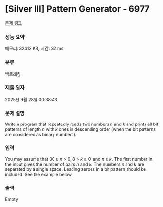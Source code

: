 # [Silver III] Pattern Generator - 6977 

[문제 링크](https://www.acmicpc.net/problem/6977) 

### 성능 요약

메모리: 32412 KB, 시간: 32 ms

### 분류

백트래킹

### 제출 일자

2025년 9월 28일 00:38:43

### 문제 설명

<p>Write a program that repeatedly reads two numbers <var>n</var> and <var>k</var> and prints all bit patterns of length <var>n</var> with <var>k</var> ones in descending order (when the bit patterns are considered as binary numbers). </p>

### 입력 

 <p>You may assume that 30 ≥ <var>n</var> > 0, 8 > <var>k</var> ≥ 0, and <var>n</var> ≥ <var>k</var>. The first number in the input gives the number of pairs <var>n</var> and <var>k</var>. The numbers <var>n</var> and <var>k</var> are separated by a single space. Leading zeroes in a bit pattern should be included. See the example below.</p>

### 출력 

 Empty

